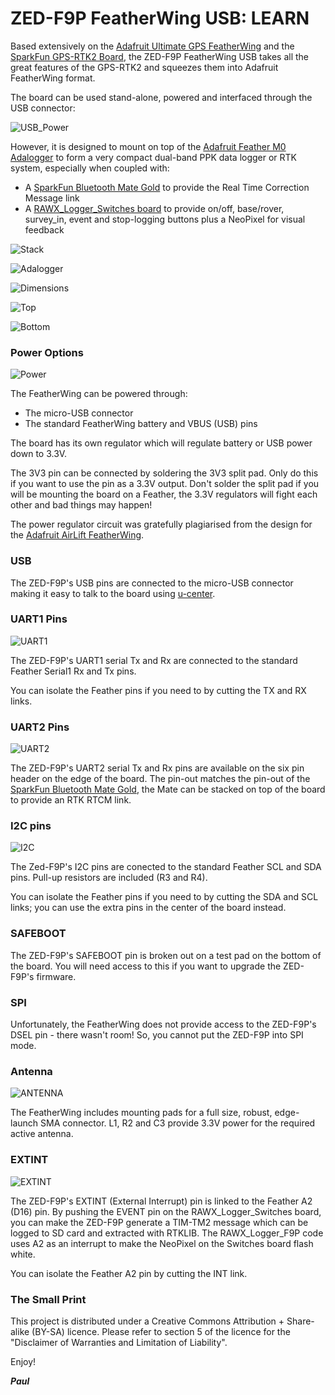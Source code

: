 # ZED-F9P FeatherWing USB: LEARN

Based extensively on the [Adafruit Ultimate GPS FeatherWing](https://www.adafruit.com/product/3133) and the
[SparkFun GPS-RTK2 Board](https://www.sparkfun.com/products/15136), the ZED-F9P FeatherWing USB takes all the great features of the GPS-RTK2 and squeezes them
into Adafruit FeatherWing format.

The board can be used stand-alone, powered and interfaced through the USB connector:

![USB_Power](https://github.com/PaulZC/ZED-F9P_FeatherWing_USB/blob/master/img/USB_Power.PNG)

However, it is designed to mount on top of the [Adafruit Feather M0 Adalogger](https://www.adafruit.com/products/2796)
to form a very compact dual-band PPK data logger or RTK system, especially when coupled with:
- A [SparkFun Bluetooth Mate Gold](https://www.sparkfun.com/products/12580) to provide the Real Time Correction Message link
- A [RAWX_Logger_Switches board](https://github.com/PaulZC/RAWX_Logger_Switches) to provide on/off, base/rover, survey_in, event and stop-logging buttons plus a NeoPixel for visual feedback

![Stack](https://github.com/PaulZC/ZED-F9P_FeatherWing_USB/blob/master/img/Stack.PNG)

![Adalogger](https://github.com/PaulZC/ZED-F9P_FeatherWing_USB/blob/master/img/Adalogger.PNG)

![Dimensions](https://github.com/PaulZC/ZED-F9P_FeatherWing_USB/blob/master/img/Dimensions.PNG)

![Top](https://github.com/PaulZC/ZED-F9P_FeatherWing_USB/blob/master/img/Top.JPG)

![Bottom](https://github.com/PaulZC/ZED-F9P_FeatherWing_USB/blob/master/img/Bottom.JPG)

### Power Options

![Power](https://github.com/PaulZC/ZED-F9P_FeatherWing_USB/blob/master/img/Power.JPG)

The FeatherWing can be powered through:
- The micro-USB connector
- The standard FeatherWing battery and VBUS (USB) pins

The board has its own regulator which will regulate battery or USB power down to 3.3V.

The 3V3 pin can be connected by soldering the 3V3 split pad. Only do this if you want to use the pin as a 3.3V output. Don't solder the split pad if you will be mounting the board on a Feather,
the 3.3V regulators will fight each other and bad things may happen!

The power regulator circuit was gratefully plagiarised from the design for the [Adafruit AirLift FeatherWing](https://www.adafruit.com/product/4264).

### USB

The ZED-F9P's USB pins are connected to the micro-USB connector making it easy to talk to the board using [u-center](https://www.u-blox.com/en/product/u-center).

### UART1 Pins

![UART1](https://github.com/PaulZC/ZED-F9P_FeatherWing_USB/blob/master/img/UART1.JPG)

The ZED-F9P's UART1 serial Tx and Rx are connected to the standard Feather Serial1 Rx and Tx pins.

You can isolate the Feather pins if you need to by cutting the TX and RX links.

### UART2 Pins

![UART2](https://github.com/PaulZC/ZED-F9P_FeatherWing_USB/blob/master/img/UART2.JPG)

The ZED-F9P's UART2 serial Tx and Rx pins are available on the six pin header on the edge of the board. The pin-out matches the pin-out of the
[SparkFun Bluetooth Mate Gold](https://www.sparkfun.com/products/12580), the Mate can be stacked on top of the board to provide an RTK RTCM link.

### I2C pins

![I2C](https://github.com/PaulZC/ZED-F9P_FeatherWing_USB/blob/master/img/I2C.JPG)

The Zed-F9P's I2C pins are conected to the standard Feather SCL and SDA pins. Pull-up resistors are included (R3 and R4).

You can isolate the Feather pins if you need to by cutting the SDA and SCL links; you can use the extra pins in the center of the board instead.

### SAFEBOOT

The ZED-F9P's SAFEBOOT pin is broken out on a test pad on the bottom of the board. You will need access to this if you want to upgrade the ZED-F9P's firmware.

### SPI

Unfortunately, the FeatherWing does not provide access to the ZED-F9P's DSEL pin - there wasn't room! So, you cannot put the ZED-F9P into SPI mode.

### Antenna

![ANTENNA](https://github.com/PaulZC/ZED-F9P_FeatherWing_USB/blob/master/img/ANTENNA.JPG)

The FeatherWing includes mounting pads for a full size, robust, edge-launch SMA connector. L1, R2 and C3 provide 3.3V power for the required active antenna.

### EXTINT

![EXTINT](https://github.com/PaulZC/ZED-F9P_FeatherWing_USB/blob/master/img/EXTINT.JPG)

The ZED-F9P's EXTINT (External Interrupt) pin is linked to the Feather A2 (D16) pin. By pushing the EVENT pin on the RAWX_Logger_Switches board, you can make the ZED-F9P
generate a TIM-TM2 message which can be logged to SD card and extracted with RTKLIB. The RAWX_Logger_F9P code uses A2 as an interrupt to make the NeoPixel on the Switches board flash white.

You can isolate the Feather A2 pin by cutting the INT link.

### The Small Print

This project is distributed under a Creative Commons Attribution + Share-alike (BY-SA) licence.
Please refer to section 5 of the licence for the "Disclaimer of Warranties and Limitation of Liability".

Enjoy!

**_Paul_**